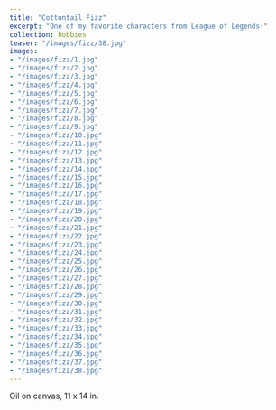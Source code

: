 ```yaml
---
title: "Cottontail Fizz"
excerpt: "One of my favorite characters from League of Legends!"
collection: hobbies
teaser: "/images/fizz/38.jpg"
images:
- "/images/fizz/1.jpg"
- "/images/fizz/2.jpg"
- "/images/fizz/3.jpg"
- "/images/fizz/4.jpg"
- "/images/fizz/5.jpg"
- "/images/fizz/6.jpg"
- "/images/fizz/7.jpg"
- "/images/fizz/8.jpg"
- "/images/fizz/9.jpg"
- "/images/fizz/10.jpg"
- "/images/fizz/11.jpg"
- "/images/fizz/12.jpg"
- "/images/fizz/13.jpg"
- "/images/fizz/14.jpg"
- "/images/fizz/15.jpg"
- "/images/fizz/16.jpg"
- "/images/fizz/17.jpg"
- "/images/fizz/18.jpg"
- "/images/fizz/19.jpg"
- "/images/fizz/20.jpg"
- "/images/fizz/21.jpg"
- "/images/fizz/22.jpg"
- "/images/fizz/23.jpg"
- "/images/fizz/24.jpg"
- "/images/fizz/25.jpg"
- "/images/fizz/26.jpg"
- "/images/fizz/27.jpg"
- "/images/fizz/28.jpg"
- "/images/fizz/29.jpg"
- "/images/fizz/30.jpg"
- "/images/fizz/31.jpg"
- "/images/fizz/32.jpg"
- "/images/fizz/33.jpg"
- "/images/fizz/34.jpg"
- "/images/fizz/35.jpg"
- "/images/fizz/36.jpg"
- "/images/fizz/37.jpg"
- "/images/fizz/38.jpg"
---
```

Oil on canvas, 11 x 14 in.
